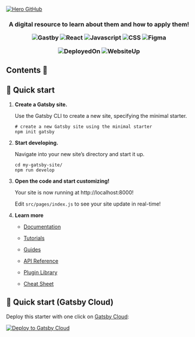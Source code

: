 <a href="https://ruben35.github.io/Development-Methodologies-Web/">
  <!-- <p align="center" style="background-color: #FFBC25; padding-top:8px; border-radius:8px;">
      <img alt="Metodologías de Desarrollo de Proyectos" src="static/images/Social-Media-Image.jpg" width="400" />
  </p> -->
<!-- 
  <img alt="Metodologías de Desarrollo de Proyectos" src="static/images/Hero%20GitHub.svg" /> -->

  ![Hero GitHub](https://user-images.githubusercontent.com/30848819/184420899-ec26f2fd-c305-4dd0-a609-779fa30a9a50.svg)


</a>


<h3 align="center">A digital resource to learn about them and how to apply them!</p>

<div align="center">

![Gastby](https://img.shields.io/badge/Gatsby-663399?style=for-the-badge&logo=gatsby&logoColor=white)
![React](https://img.shields.io/badge/React-20232A?style=for-the-badge&logo=react&logoColor=61DAFB)
![Javascript](https://img.shields.io/badge/JavaScript-F7DF1E?style=for-the-badge&logo=JavaScript&logoColor=white)
![CSS](https://img.shields.io/badge/CSS-239120?&style=for-the-badge&logo=css3&logoColor=white)
![Figma](https://img.shields.io/badge/Figma-F24E1E?style=for-the-badge&logo=figma&logoColor=white)

</div>
<div align="center">

![DeployedOn](https://badgen.net/badge/Deployed%20On/GitHub%20Pages/blue?icon=github)
![WebsiteUp](https://img.shields.io/website.svg?down_color=red&down_message=down&up_color=green&up_message=up&url=https%3A%2F%2Fruben35.github.io%2FDevelopment-Methodologies-Web%2F)

</div>


## Contents :bookmark_tabs:

## 🚀 Quick start

1.  **Create a Gatsby site.**

    Use the Gatsby CLI to create a new site, specifying the minimal starter.

    ```shell
    # create a new Gatsby site using the minimal starter
    npm init gatsby
    ```

2.  **Start developing.**

    Navigate into your new site’s directory and start it up.

    ```shell
    cd my-gatsby-site/
    npm run develop
    ```

3.  **Open the code and start customizing!**

    Your site is now running at http://localhost:8000!

    Edit `src/pages/index.js` to see your site update in real-time!

4.  **Learn more**

    - [Documentation](https://www.gatsbyjs.com/docs/?utm_source=starter&utm_medium=readme&utm_campaign=minimal-starter)

    - [Tutorials](https://www.gatsbyjs.com/tutorial/?utm_source=starter&utm_medium=readme&utm_campaign=minimal-starter)

    - [Guides](https://www.gatsbyjs.com/tutorial/?utm_source=starter&utm_medium=readme&utm_campaign=minimal-starter)

    - [API Reference](https://www.gatsbyjs.com/docs/api-reference/?utm_source=starter&utm_medium=readme&utm_campaign=minimal-starter)

    - [Plugin Library](https://www.gatsbyjs.com/plugins?utm_source=starter&utm_medium=readme&utm_campaign=minimal-starter)

    - [Cheat Sheet](https://www.gatsbyjs.com/docs/cheat-sheet/?utm_source=starter&utm_medium=readme&utm_campaign=minimal-starter)

## 🚀 Quick start (Gatsby Cloud)

Deploy this starter with one click on [Gatsby Cloud](https://www.gatsbyjs.com/cloud/):

[<img src="https://www.gatsbyjs.com/deploynow.svg" alt="Deploy to Gatsby Cloud">](https://www.gatsbyjs.com/dashboard/deploynow?url=https://github.com/gatsbyjs/gatsby-starter-minimal)


<!-- update README.md -->